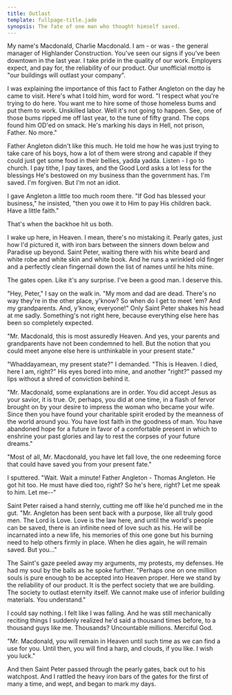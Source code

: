 ```yaml
---
title: Outlast
template: fullpage-title.jade
synopsis: The fate of one man who thought himself saved.
---
```


My name's Macdonald, Charlie Macdonald. I am - or was - the general manager of Highlander Construction. You've seen our signs if you've been downtown in the last year. I take pride in the quality of our work. Employers expect, and pay for, the reliability of our product. Our unofficial motto is "our buildings will outlast your company".

I was explaining the importance of this fact to Father Angleton on the day he came to visit. Here's what I told him, word for word. "I respect what you're trying to do here. You want me to hire some of those homeless bums and put them to work. Unskilled labor. Well it's not going to happen. See, one of those bums ripped me off last year, to the tune of fifty grand. The cops found him OD'ed on smack. He's marking his days in Hell, not prison, Father. No more."

Father Angleton didn't like this much. He told me how he was just trying to take care of his boys, how a lot of them were strong and capable if they could just get some food in their bellies, yadda yadda. Listen - I go to church. I pay tithe, I pay taxes, and the Good Lord asks a lot less for the blessings He's bestowed on my business than the government has. I'm saved. I'm forgiven. But I'm not an idiot.

I gave Angleton a little too much room there. "If God has blessed your business," he insisted, "then you owe it to Him to pay His children back. Have a little faith."

That's when the backhoe hit us both.

I wake up here, in Heaven. I mean, there's no mistaking it. Pearly gates, just how I'd pictured it, with iron bars between the sinners down below and Paradise up beyond. Saint Peter, waiting there with his white beard and white robe and white skin and white book. And he runs a wrinkled old finger and a perfectly clean fingernail down the list of names until he hits mine.

The gates open. Like it's any surprise. I've been a good man. I deserve this.

"Hey, Peter," I say on the walk in. "My mom and dad are dead. There's no way they're in the other place, y'know? So when do I get to meet 'em? And my grandparents. And, y'know, everyone!" Only Saint Peter shakes his head at me sadly. Something's not right here, because everything else here has been so completely expected.

"Mr. Macdonald, this is most assuredly Heaven. And yes, your parents and grandparents have not been condemned to hell. But the notion that you could meet anyone else here is unthinkable in your present state."

"Whaddayamean, my present state?" I demanded. "This is Heaven. I died, here I am, right?" His eyes bored into mine, and another "right?" passed my lips without a shred of conviction behind it.

"Mr. Macdonald, some explanations are in order. You did accept Jesus as your savior, it is true. Or, perhaps, you did at one time, in a flash of fervor brought on by your desire to impress the woman who became your wife. Since then you have found your charitable spirit eroded by the meanness of the world around you. You have lost faith in the goodness of man. You have abandoned hope for a future in favor of a comfortable present in which to enshrine your past glories and lay to rest the corpses of your future dreams."

"Most of all, Mr. Macdonald, you have let fall love, the one redeeming force that could have saved you from your present fate."

I sputtered. "Wait. Wait a minute! Father Angleton - Thomas Angleton. He got hit too. He must have died too, right? So he's here, right? Let me speak to him. Let me--"

Saint Peter raised a hand sternly, cutting me off like he'd punched me in the gut. "Mr. Angleton has been sent back with a purpose, like all truly good men. The Lord is Love. Love is the law here, and until the world's people can be saved, there is an infinite need of love such as his. He will be incarnated into a new life, his memories of this one gone but his burning need to help others firmly in place. When he dies again, he will remain saved. But you..."

The Saint's gaze peeled away my arguments, my protests, my defenses. He had my soul by the balls as he spoke further. "Perhaps one on one million souls is pure enough to be accepted into Heaven proper. Here we stand by the reliability of our product. It is the perfect society that we are building. The society to outlast eternity itself. We cannot make use of inferior building materials. You understand."

I could say nothing. I felt like I was falling. And he was still mechanically reciting things I suddenly realized he'd said a thousand times before, to a thousand guys like me. Thousands? Uncountable millions. Merciful God.

"Mr. Macdonald, you will remain in Heaven until such time as we can find a use for you. Until then, you will find a harp, and clouds, if you like. I wish you luck."

And then Saint Peter passed through the pearly gates, back out to his watchpost. And I rattled the heavy iron bars of the gates for the first of many a time, and wept, and began to mark my days.
